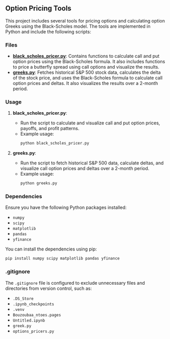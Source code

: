 ## Option Pricing Tools

This project includes several tools for pricing options and calculating option Greeks using the Black-Scholes model. The tools are implemented in Python and include the following scripts:

### Files

- **[black_scholes_pricer.py](black_scholes_pricer.py)**: Contains functions to calculate call and put option prices using the Black-Scholes formula. It also includes functions to price a butterfly spread using call options and visualize the results.
- **[greeks.py](greeks.py)**: Fetches historical S&P 500 stock data, calculates the delta of the stock price, and uses the Black-Scholes formula to calculate call option prices and deltas. It also visualizes the results over a 2-month period.

### Usage

1. **black_scholes_pricer.py**:
   - Run the script to calculate and visualize call and put option prices, payoffs, and profit patterns.
   - Example usage:
     ```sh
     python black_scholes_pricer.py
     ```

2. **greeks.py**:
   - Run the script to fetch historical S&P 500 data, calculate deltas, and visualize call option prices and deltas over a 2-month period.
   - Example usage:
     ```sh
     python greeks.py
     ```

### Dependencies

Ensure you have the following Python packages installed:
- `numpy`
- `scipy`
- `matplotlib`
- `pandas`
- `yfinance`

You can install the dependencies using pip:
```sh
pip install numpy scipy matplotlib pandas yfinance
```

### .gitignore

The `.gitignore` file is configured to exclude unnecessary files and directories from version control, such as:
- `.DS_Store`
- `.ipynb_checkpoints`
- `.venv`
- `Bouzoubaa_ntoes.pages`
- `Untitled.ipynb`
- `greek.py`
- `options_pricers.py`

